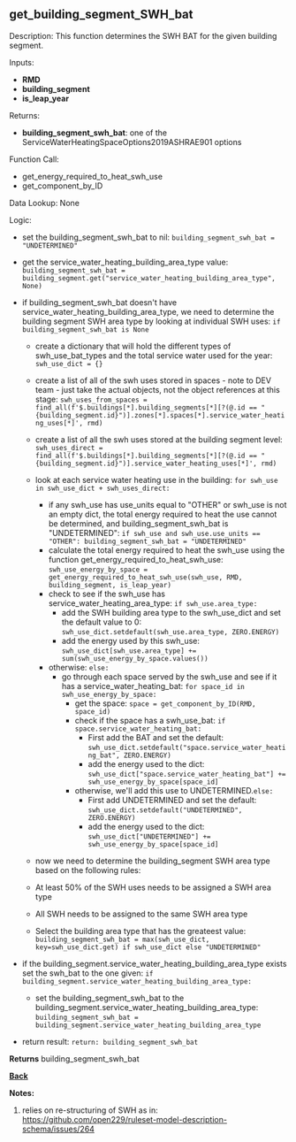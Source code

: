 ## get_building_segment_SWH_bat

Description: This function determines the SWH BAT for the given building segment.

Inputs:
- **RMD**
- **building_segment**
- **is_leap_year**  

Returns:
- **building_segment_swh_bat**: one of the ServiceWaterHeatingSpaceOptions2019ASHRAE901 options

Function Call:

- get_energy_required_to_heat_swh_use  
- get_component_by_ID  

Data Lookup: None

Logic:

- set the building_segment_swh_bat to nil: `building_segment_swh_bat = "UNDETERMINED"`
- get the service_water_heating_building_area_type value: `building_segment_swh_bat = building_segment.get("service_water_heating_building_area_type", None)`
- if building_segment_swh_bat doesn't have service_water_heating_building_area_type, we need to determine the building segment SWH area type by looking at individual SWH uses: `if building_segment_swh_bat is None`
    - create a dictionary that will hold the different types of swh_use_bat_types and the total service water used for the year: `swh_use_dict = {}`
	- create a list of all of the swh uses stored in spaces - note to DEV team - just take the actual objects, not the object references at this stage: `swh_uses_from_spaces = find_all(f'$.buildings[*].building_segments[*][?(@.id == "{building_segment.id}")].zones[*].spaces[*].service_water_heating_uses[*]', rmd)`
	- create a list of all the swh uses stored at the building segment level: `swh_uses_direct = find_all(f'$.buildings[*].building_segments[*][?(@.id == "{building_segment.id}")].service_water_heating_uses[*]', rmd)`

    - look at each service water heating use in the building: `for swh_use in swh_use_dict + swh_uses_direct:`
        - if any swh_use has use_units equal to "OTHER" or swh_use is not an empty dict, the total energy required to heat the use cannot be determined, and building_segment_swh_bat is "UNDETERMINED": `if swh_use and swh_use.use_units == "OTHER": building_segment_swh_bat = "UNDETERMINED"`
        - calculate the total energy required to heat the swh_use using the function get_energy_required_to_heat_swh_use: `swh_use_energy_by_space = get_energy_required_to_heat_swh_use(swh_use, RMD, building_segment, is_leap_year)`
        - check to see if the swh_use has service_water_heating_area_type: `if swh_use.area_type:`
            - add the SWH building area type to the swh_use_dict and set the default value to 0: `swh_use_dict.setdefault(swh_use.area_type, ZERO.ENERGY)`
            - add the energy used by this swh_use: `swh_use_dict[swh_use.area_type] += sum(swh_use_energy_by_space.values())`
        - otherwise: `else:`
            - go through each space served by the swh_use and see if it has a service_water_heating_bat: `for space_id in swh_use_energy_by_space:`
                - get the space: `space = get_component_by_ID(RMD, space_id)`
                - check if the space has a swh_use_bat: `if space.service_water_heating_bat:`
                    - First add the BAT and set the default: `swh_use_dict.setdefault("space.service_water_heating_bat", ZERO.ENERGY)`
                    - add the energy used to the dict: `swh_use_dict["space.service_water_heating_bat"] += swh_use_energy_by_space[space_id]`
                - otherwise, we'll add this use to UNDETERMINED.`else:`
                    - First add UNDETERMINED and set the default: `swh_use_dict.setdefault("UNDETERMINED", ZERO.ENERGY)`
                    - add the energy used to the dict: `swh_use_dict["UNDETERMINED"] += swh_use_energy_by_space[space_id]`
    - now we need to determine the building_segment SWH area type based on the following rules:
    - At least 50% of the SWH uses needs to be assigned a SWH area type  
    - All SWH needs to be assigned to the same SWH area type  
    - Select the building area type that has the greateest value: `building_segment_swh_bat = max(swh_use_dict, key=swh_use_dict.get) if swh_use_dict else "UNDETERMINED"`

- if the building_segment.service_water_heating_building_area_type exists set the swh_bat to the one given: `if building_segment.service_water_heating_building_area_type:`
    - set the building_segment_swh_bat to the building_segment.service_water_heating_building_area_type: `building_segment_swh_bat = building_segment.service_water_heating_building_area_type`

- return result: `return: building_segment_swh_bat`


**Returns** building_segment_swh_bat

**[Back](../_toc.md)**

**Notes:**
1. relies on re-structuring of SWH as in: https://github.com/open229/ruleset-model-description-schema/issues/264
